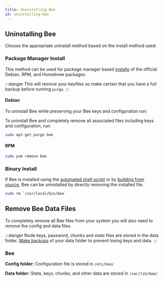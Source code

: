 ```yaml
---
title: Uninstalling Bee
id: uninstalling-bee
---
```


## Uninstalling Bee

Choose the appropriate uninstall method based on the install method used:

### Package Manager Install

This method can be used for package manager based [installs](/docs/bee/installation/install#package-manager-install-recommended-method) of the official Debian, RPM, and Homebrew packages.

:::danger
This will remove your keyfiles so make certain that you have a full backup before running `purge`.
:::

#### Debian

To uninstall Bee while preserving your Bee keys and configuration run:

To uninstall Bee and completely remove all associated files including keys and configuration, run: 

```bash
sudo apt-get purge bee
```

#### RPM

```bash
sudo yum remove bee
```

### Binary Install
If Bee is installed using the [automated shell script](/docs/bee/installation/install#shell-script-install-alternate-method) or by [building from source](/docs/bee/installation/build-from-source), Bee can be uninstalled by directly removing the installed file.

```bash
sudo rm `/usr/local/bin/bee`
```

## Remove Bee Data Files

To completely remove all Bee files from your system you will also need to remove the config and data files. 

:::danger
Node keys, password, chunks and state files are stored in the data folder. [Make backups](/docs/bee/working-with-bee/backups) of your data folder to prevent losing keys and data. 
:::

### Bee

**Config folder:** Configuration file is stored in `/etc/bee/`

**Data folder:** State, keys, chunks, and other data are stored in `/var/lib/bee/`
